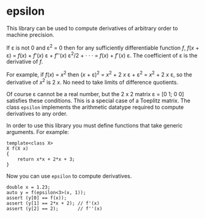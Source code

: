 ﻿# epsilon

This library can be used to compute derivatives of arbitrary order to machine precision.

If ε is not 0 and ε<sup>2</sup> = 0 then for any sufficiently differentiable function _f_,
_f_(_x_ + ε) = _f_(_x_) + _f_'(_x_) ε + _f_''(_x_) ε<sup>2</sup>/2 + &middot; &middot; &middot; =  _f_(_x_) + _f_'(_x_) ε.
The coefficient of ε is the derivative of _f_.

For example, if _f_(_x_) = _x_<sup>2</sup> 
then (_x_ + ε)<sup>2</sup> = _x_<sup>2</sup> + 2 _x_ ε + ε<sup>2</sup> = _x_<sup>2</sup> + 2 _x_ ε,
so the derivative of _x_<sup>2</sup> is 2 _x_. No need to take limits of difference
quotients.

Of course ε cannot be a real number, but the 2 x 2 matrix ε = [0 1; 0 0] satisfies these conditions.
This is a special case of a Toeplitz matrix. The class `epsilon` implements the
arithmetic datatype required to compute derivatives to any order.

In order to use this library you must define functions that take generic arguments. For example:
```
template<class X>
X f(X x)
{
    return x*x + 2*x + 3;
}
```
Now you can use `epsilon` to compute derivatives.
```
double x = 1.23;
auto y = f(epsilon<3>(x, 1));
assert (y[0] == f(x));
assert (y[1] == 2*x + 2); // f'(x)
assert (y[2] == 2);       // f''(x)
```

